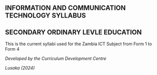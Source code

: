 ## INFORMATION AND COMMUNICATION TECHNOLOGY SYLLABUS
## SECONDARY ORDINARY LEVLE EDUCATION

This is the current syllabi used for the Zambia ICT Subject from Form 1 to Form 4

_Developed by the Curriculum Development Centre_

_Lusaka (2024)_
